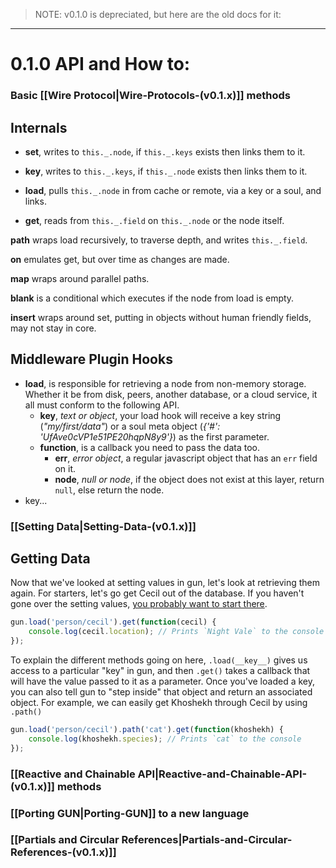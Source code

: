  >NOTE: v0.1.0 is depreciated, but here are the old docs for it:  
---  

# 0.1.0 API and How to:

### Basic [[Wire Protocol|Wire-Protocols-(v0.1.x)]] methods

## Internals
- **set**, writes to `this._.node`, if `this._.keys` exists then links them to it.
- **key**, writes to `this._.keys`, if `this._.node` exists then links them to it.


- **load**, pulls `this._.node` in from cache or remote, via a key or a soul, and links.
- **get**, reads from `this._.field` on `this._.node` or the node itself.


**path** wraps load recursively, to traverse depth, and writes `this._.field`.

**on** emulates get, but over time as changes are made.

**map** wraps around parallel paths.

**blank** is a conditional which executes if the node from load is empty.

**insert** wraps around set, putting in objects without human friendly fields, may not stay in core.

## Middleware Plugin Hooks
- **load**, is responsible for retrieving a node from non-memory storage. Whether it be from disk, peers, another database, or a cloud service, it all must conform to the following API.
    - **key**, _text or object_, your load hook will receive a key string (_"my/first/data"_) or a soul meta object (_{'#': 'UfAve0cVP1e51PE20hqpN8y9'}_) as the first parameter.
    - **function**, is a callback you need to pass the data too.
        - **err**, _error object_, a regular javascript object that has an `err` field on it.
        - **node**, _null or node_, if the object does not exist at this layer, return `null`, else return the node.
- key...


### [[Setting Data|Setting-Data-(v0.1.x)]]


## Getting Data

Now that we've looked at setting values in gun, let's look at retrieving them again. For starters, let's go get Cecil out of the database. If you haven't gone over the setting values, [you probably want to start there](https://github.com/amark/gun/wiki/Setting-Data-%28v.0.1.0%29).

```javascript
gun.load('person/cecil').get(function(cecil) {
    console.log(cecil.location); // Prints `Night Vale` to the console
});
```

To explain the different methods going on here, `.load(__key__)` gives us access to a particular "key" in gun, and then `.get()` takes a callback that will have the value passed to it as a parameter. Once you've loaded a key, you can also tell gun to "step inside" that object and return an associated object. For example, we can easily get Khoshekh through Cecil by using `.path()`

```javascript
gun.load('person/cecil').path('cat').get(function(khoshekh) {
    console.log(khoshekh.species); // Prints `cat` to the console
});
```

### [[Reactive and Chainable API|Reactive-and-Chainable-API-(v0.1.x)]] methods  


### [[Porting GUN|Porting-GUN]] to a new language


### [[Partials and Circular References|Partials-and-Circular-References-(v0.1.x)]]